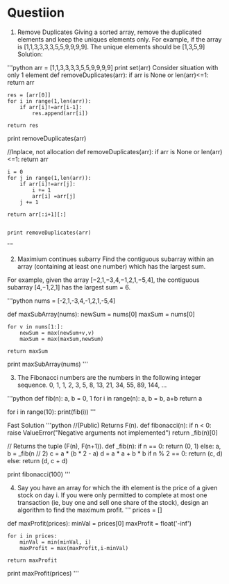 
# Questiion

1. Remove Duplicates
Giving a sorted array, remove the duplicated elements and keep the uniques elements only. 
For example, if the array is [1,1,3,3,3,3,5,5,9,9,9,9]. The unique elements should be [1,3,5,9]
Solution:

'''python
arr = [1,1,3,3,3,3,5,5,9,9,9,9]
print set(arr)
Consider situation with only 1 element
def removeDuplicates(arr):
    if arr is None or len(arr)<=1:
        return arr
    
    res = [arr[0]]
    for i in range(1,len(arr)):
        if arr[i]!=arr[i-1]:
            res.append(arr[i])
    
    return res
    
print removeDuplicates(arr)

//Inplace, not allocation
def removeDuplicates(arr):
    if arr is None or len(arr)<=1:
        return arr
    
    i = 0
    for j in range(1,len(arr)):
        if arr[i]!=arr[j]:
            i += 1
            arr[i] =arr[j]
        j += 1
    
    return arr[:i+1][:]
    
    
    print removeDuplicates(arr)
'''

2. Maximium continues subarry
Find the contiguous subarray within an array (containing at least one number) which has the largest sum.

For example, given the array [−2,1,−3,4,−1,2,1,−5,4], the contiguous subarray [4,−1,2,1] has the largest sum = 6.

'''python
nums = [-2,1,-3,4,-1,2,1,-5,4]

def maxSubArray(nums):
    newSum = nums[0]
    maxSum = nums[0]
    
    for v in nums[1:]:
        newSum = max(newSum+v,v)
        maxSum = max(maxSum,newSum)
        
    return maxSum

print maxSubArray(nums)
'''

3. The Fibonacci numbers are the numbers in the following integer sequence.
0, 1, 1, 2, 3, 5, 8, 13, 21, 34, 55, 89, 144, ...

'''python
def fib(n):
    a, b = 0, 1
    for i in range(n):
        a, b = b, a+b
    return a

for i in range(10):
    print(fib(i))
'''

Fast Solution
'''python
//(Public) Returns F(n).
def fibonacci(n):
	if n < 0:
		raise ValueError("Negative arguments not implemented")
	return _fib(n)[0]

// Returns the tuple (F(n), F(n+1)).
def _fib(n):
	if n == 0:
		return (0, 1)
	else:
		a, b = _fib(n // 2)
		c = a * (b * 2 - a)
		d = a * a + b * b
		if n % 2 == 0:
			return (c, d)
		else:
			return (d, c + d)
			
print fibonacci(100)
'''


4. Say you have an array for which the ith element is the price of a given stock on day i.
If you were only permitted to complete at most one transaction (ie, buy one and sell one share of the stock), 
design an algorithm to find the maximum profit.
'''
prices = []

def maxProfit(prices):
    minVal = prices[0]
    maxProfit = float('-inf')
    
    for i in prices:
        minVal = min(minVal, i)
        maxProfit = max(maxProfit,i-minVal)
	
	return maxProfit

print maxProfit(prices)
'''


